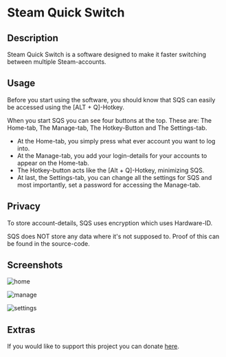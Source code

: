 # Steam Quick Switch

## Description
Steam Quick Switch is a software designed to make it faster switching between multiple Steam-accounts. 

## Usage
Before you start using the software, you should know that SQS can easily be accessed using the [ALT + Q]-Hotkey.

When you start SQS you can see four buttons at the top. These are: The Home-tab, The Manage-tab, The Hotkey-Button and The Settings-tab.

- At the Home-tab, you simply press what ever account you want to log into.
- At the Manage-tab, you add your login-details for your accounts to appear on the Home-tab.
- The Hotkey-button acts like the [Alt + Q]-Hotkey, minimizing SQS.
- At last, the Settings-tab, you can change all the settings for SQS and most importantly, set a password for accessing the Manage-tab.


## Privacy

To store account-details, SQS uses encryption which uses Hardware-ID.

SQS does NOT store any data where it's not supposed to. Proof of this can be found in the source-code.

## Screenshots
![home](https://user-images.githubusercontent.com/39988708/52696946-9db15d00-2f70-11e9-8396-7203790f1e68.png)

![manage](https://user-images.githubusercontent.com/39988708/52697394-a9e9ea00-2f71-11e9-86ac-8eebb3b079fe.png)

![settings](https://user-images.githubusercontent.com/39988708/52697415-b5d5ac00-2f71-11e9-823b-a76e92ea4edd.png)

## Extras
If you would like to support this project you can donate [here](https://www.paypal.me/MattiasAldhagen).
